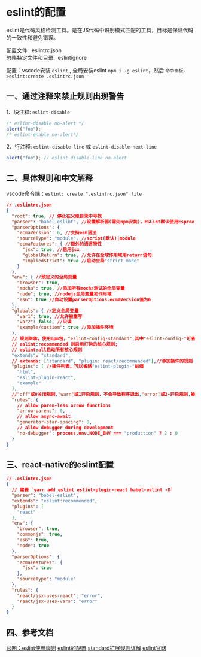 <!-- 2017/5/10  -->

# eslint的配置

eslint是代码风格检测工具。是在JS代码中识别模式匹配的工具，目标是保证代码的一致性和避免错误。

配置文件: .eslintrc.json  
忽略特定文件和目录: .eslintignore

配置：vscode安装 `eslint` , 全局安装eslint `npm i -g eslint`，然后 `命令面板->eslint:create .eslintrc.json`

## 一、通过注释来禁止规则出现警告

1、块注释: `eslint-disable`

```javascript
/* eslint-disable no-alert */
alert("foo");
/* eslint-enable no-alert*/
```

2、行注释: `eslint-disable-line` 或 `eslint-disable-next-line`

```javascript
alert("foo"); // eslint-disable-line no-alert
```

## 二、具体规则和中文解释

vscode命令端：`eslint: create ".eslintrc.json" file` 

```json
// .eslintrc.json
{
  "root": true, // 停止在父级目录中寻找
  "parser": "babel-eslint", //设置解析器(需先npm安装)，ESLint默认使用Espree为解析器
  "parserOptions": {
    "ecmaVersion": 6, //支持es6语法
    "sourceType": "module", //script(默认)|module
    "ecmaFeatures": { //额外的语言特性
      "jsx": true, //启用jsx
      "globalReturn": true, //允许在全球作用域用return语句 
      "impliedStrict": true //启动全局"strict mode"
    }
  },
  "env": { //预定义的全局变量
    "browser": true,
    "mocha": true, //添加所有mocha测试的全局变量
    "node": true, //nodejs全局变量和作用域
    "es6": true //自动设置parserOptions.ecmaVersion值为6
  },
  "globals": { //定义全局变量
    "var1": true, //允许被重写
    "var2": false, //只读
    "example/custiom": true //添加插件环境
  },
  // 规则继承，使用npm包，"eslint-config-standard",其中"eslint-config-"可省略;
  // eslint:recommended 则启用打钩的核心规则;
  // eslint:all启动所有核心规则
  "extends": "standard",
  // extends: ["standard", "plugin: react/recommended"],//添加插件的规则
  "plugins": [ //插件列表，可以省略"eslint-plugin-"前缀
    "html",
    "eslint-plugin-react",
    "example"
  ],
  //"off"或0关闭规则,"warn"或1开启规则，不会导致程序退出,"error"或2-开启规则,被触发时程序退出
  "rules": {
    // allow paren-less arrow functions
    "arrow-parens": 0,
    // allow async-await
    "generator-star-spacing": 0,
    // allow debugger during development
    "no-debugger": process.env.NODE_ENV === "production" ? 2 : 0
  }
}
```

## 三、react-native的eslint配置

```json
// .eslintrc.json
{
  // 需要 `yarn add eslint eslint-plugin-react babel-eslint -D`
  "parser": "babel-eslint",
  "extends": "eslint:recommended",
  "plugins": [
    "react"
  ],
  "env": {
    "browser": true,
    "commonjs": true,
    "es6": true,
    "node": true
  },
  "parserOptions": {
    "ecmaFeatures": {
      "jsx": true
    },
    "sourceType": "module"
  },
  "rules": {
    "react/jsx-uses-react": "error",
    "react/jsx-uses-vars": "error"
  }
}
```

## 四、参考文档

[官网：eslint使用规则](http://eslint.cn/docs/rules/)
[eslint的配置](http://eslint.cn/docs/user-guide/configuring)
[standard扩展规则详解](https://github.com/standard/standard/blob/master/docs/RULES-zhcn.md)
[eslint官网](http://eslint.cn/docs/user-guide/configuring)

